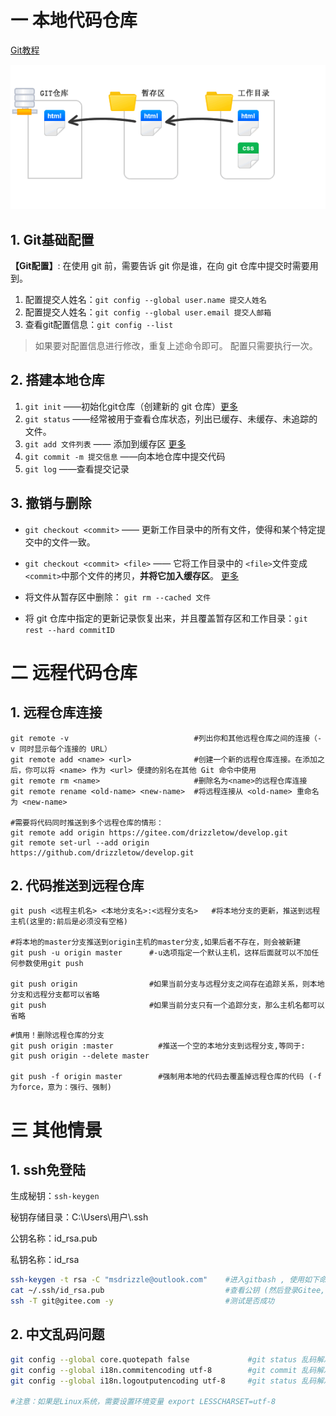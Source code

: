 # 一 本地代码仓库
[Git教程](https://github.com/geeeeeeeeek/git-recipes)

![](_v_images/20201108160139770_24883.png)
## 1. Git基础配置
**【Git配置】**: 在使用 git 前，需要告诉 git 你是谁，在向 git 仓库中提交时需要用到。
1. 配置提交人姓名：`git config --global user.name 提交人姓名`
2. 配置提交人姓名：`git config --global user.email 提交人邮箱` 
3. 查看git配置信息：`git config --list`   
>如果要对配置信息进行修改，重复上述命令即可。
>配置只需要执行一次。



## 2. 搭建本地仓库
1. `git init` ——初始化git仓库（创建新的 git 仓库）[更多](https://github.com/geeeeeeeeek/git-recipes/wiki/2.2-创建代码仓库)
2. `git status`  ——经常被用于查看仓库状态，列出已缓存、未缓存、未追踪的文件。
3. `git add 文件列表`  —— 添加到缓存区 [更多](https://github.com/geeeeeeeeek/git-recipes/wiki/2.3.1-Git-add)
4. `git commit -m 提交信息`   ——向本地仓库中提交代码
5. `git log`  ——查看提交记录


## 3. 撤销与删除

- `git checkout <commit>` —— 更新工作目录中的所有文件，使得和某个特定提交中的文件一致。
- `git checkout <commit> <file>` —— 它将工作目录中的 `<file>`文件变成` <commit> `中那个文件的拷贝，**并将它加入缓存区**。 [更多](https://github.com/geeeeeeeeek/git-recipes/wiki/2.5-检出之前的提交)


- 将文件从暂存区中删除： `git rm --cached 文件`
- 将 git 仓库中指定的更新记录恢复出来，并且覆盖暂存区和工作目录：`git rest --hard commitID` 


# 二 远程代码仓库
## 1. 远程仓库连接

```shell
git remote -v                            #列出你和其他远程仓库之间的连接（-v 同时显示每个连接的 URL）
git remote add <name> <url>              #创建一个新的远程仓库连接。在添加之后，你可以将 <name> 作为 <url> 便捷的别名在其他 Git 命令中使用
git remote rm <name>                     #删除名为<name>的远程仓库连接
git remote rename <old-name> <new-name>  #将远程连接从 <old-name> 重命名为 <new-name>

#需要将代码同时推送到多个远程仓库的情形：
git remote add origin https://gitee.com/drizzletow/develop.git
git remote set-url --add origin https://github.com/drizzletow/develop.git
```

## 2. 代码推送到远程仓库

```shell
git push <远程主机名> <本地分支名>:<远程分支名>   #将本地分支的更新，推送到远程主机(这里的:前后是必须没有空格)

#将本地的master分支推送到origin主机的master分支,如果后者不存在，则会被新建
git push -u origin master      #-u选项指定一个默认主机，这样后面就可以不加任何参数使用git push

git push origin                #如果当前分支与远程分支之间存在追踪关系，则本地分支和远程分支都可以省略
git push                       #如果当前分支只有一个追踪分支，那么主机名都可以省略
```

```shell
#慎用！删除远程仓库的分支
git push origin :master          #推送一个空的本地分支到远程分支,等同于:
git push origin --delete master

git push -f origin master        #强制用本地的代码去覆盖掉远程仓库的代码 (-f为force，意为：强行、强制)
```

# 三 其他情景
## 1.  ssh免登陆

生成秘钥：`ssh-keygen`

秘钥存储目录：C:\Users\用户\\.ssh

公钥名称：id_rsa.pub

私钥名称：id_rsa

```bash
ssh-keygen -t rsa -C "msdrizzle@outlook.com"    #进入gitbash , 使用如下命令，连续三次回车
cat ~/.ssh/id_rsa.pub                           #查看公钥 (然后登录Gitee,在设置中找到SSHKEY将id_rsa.pub文件的内容复制进去即可)
ssh -T git@gitee.com -y                         #测试是否成功
```



## 2. 中文乱码问题
```bash
git config --global core.quotepath false             #git status 乱码解决方法
git config --global i18n.commitencoding utf-8        #git commit 乱码解决方法
git config --global i18n.logoutputencoding utf-8     #git status 乱码解决方法

#注意：如果是Linux系统，需要设置环境变量 export LESSCHARSET=utf-8
```